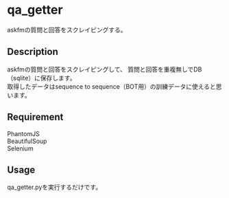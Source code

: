 qa_getter
====

askfmの質問と回答をスクレイピングする。

## Description
askfmの質問と回答をスクレイピングして、
質問と回答を重複無しでDB（sqlite）に保存します。  
取得したデータはsequence to sequence（BOT用）の訓練データに使えると思います。

## Requirement
PhantomJS  
BeautifulSoup  
Selenium

## Usage
qa_getter.pyを実行するだけです。
